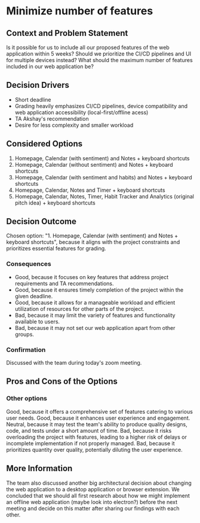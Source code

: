 # Minimize number of features

## Context and Problem Statement

Is it possible for us to include all our proposed features of the web application within 5 weeks?
Should we prioritize the CI/CD pipelines and UI for multiple devices instead?
What should the maximum number of features included in our web application be?

## Decision Drivers

* Short deadline
* Grading heavily emphasizes CI/CD pipelines, device compatibility and web application accessibility (local-first/offline acess)
* TA Akshay's recommendation
* Desire for less complexity and smaller workload

## Considered Options

1. Homepage, Calendar (with sentiment) and Notes + keyboard shortcuts
2. Homepage, Calendar (without sentiment) and Notes + keyboard shortcuts
3. Homepage, Calendar (with sentiment and habits) and Notes + keyboard shortcuts
4. Homepage, Calendar, Notes and Timer + keyboard shortcuts
5. Homepage, Calendar, Notes, Timer, Habit Tracker and Analytics (original pitch idea) + keyboard shortcuts

## Decision Outcome

Chosen option: "1. Homepage, Calendar (with sentiment) and Notes + keyboard shortcuts", because it aligns with the project constraints and prioritizes essential features for grading.

### Consequences

* Good, because it focuses on key features that address project requirements and TA recommendations.
* Good, because it ensures timely completion of the project within the given deadline.
* Good, because it allows for a manageable workload and efficient utilization of resources for other parts of the project.
* Bad, because it may limit the variety of features and functionality available to users.
* Bad, because it may not set our web application apart from other groups.

### Confirmation

Discussed with the team during today's zoom meeting.

## Pros and Cons of the Options

### Other options

Good, because it offers a comprehensive set of features catering to various user needs.
Good, because it enhances user experience and engagement.
Neutral, because it may test the team's ability to produce quality designs, code, and tests under a short amount of time.
Bad, because it risks overloading the project with features, leading to a higher risk of delays or incomplete implementation if not properly managed.
Bad, because it prioritizes quantity over quality, potentially diluting the user experience.

## More Information

The team also discussed another big architectural decision about changing the web application to a desktop application or browser extension. We concluded that we should all first research about how we 
might implement an offline web application (maybe look into electron?) before the next meeting and decide on this matter after sharing our findings with each other.
